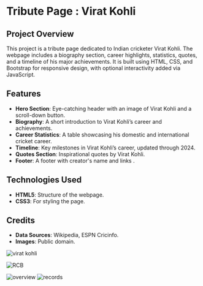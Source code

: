 # Tribute Page : Virat Kohli

## Project Overview

This project is a tribute page dedicated to Indian cricketer Virat Kohli. The webpage includes a biography section, career highlights, statistics, quotes, and a timeline of his major achievements. It is built using HTML, CSS, and Bootstrap for responsive design, with optional interactivity added via JavaScript.

## Features
- **Hero Section**: Eye-catching header with an image of Virat Kohli and a scroll-down button.
- **Biography**: A short introduction to Virat Kohli’s career and achievements.
- **Career Statistics**: A table showcasing his domestic and international cricket career.
- **Timeline**: Key milestones in Virat Kohli’s career, updated through 2024.
- **Quotes Section**: Inspirational quotes by Virat Kohli.
- **Footer**: A footer with creator's name and links .
  
## Technologies Used
- **HTML5**: Structure of the webpage.
- **CSS3**: For styling the page.

## Credits
- **Data Sources**: Wikipedia, ESPN Cricinfo.
- **Images**: Public domain.
  
  

![virat kohli](https://github.com/user-attachments/assets/8997eac8-bfe4-4df4-b1af-5aab5eab3646)

![RCB](https://github.com/user-attachments/assets/a79a6d0d-b1e5-40ad-8feb-a9b35fc962b8)

![overview](https://github.com/user-attachments/assets/426341d7-4dab-40a1-9719-b8ed65dee3d0)
![records](https://github.com/user-attachments/assets/7cafcf53-ffea-4d3a-9c2b-2607f9cc84f8)
